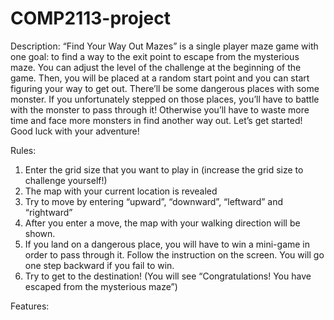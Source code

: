 # COMP2113-project


Description:
“Find Your Way Out Mazes” is a single player maze game with one goal: to find a way to the exit point to escape from the mysterious maze. You can adjust the level of the challenge at the beginning of the game. Then, you will be placed at a random start point and you can start figuring your way to get out. There’ll be some dangerous places with some monster. If you unfortunately stepped on those places, you’ll have to battle with the monster to pass through it! Otherwise you’ll have to waste more time and face more monsters in find another way out. Let’s get started! Good luck with your adventure!


Rules:
1.	Enter the grid size that you want to play in (increase the grid size to challenge yourself!)
2.	The map with your current location is revealed
3.	Try to move by entering “upward”, “downward”, “leftward” and “rightward”
4.	After you enter a move, the map with your walking direction will be shown.
5.	If you land on a dangerous place, you will have to win a mini-game in order to pass through it. Follow the instruction on the screen. You will go one step backward if you fail to win.
6.	Try to get to the destination! (You will see “Congratulations! You have escaped from the mysterious maze”)



Features:

